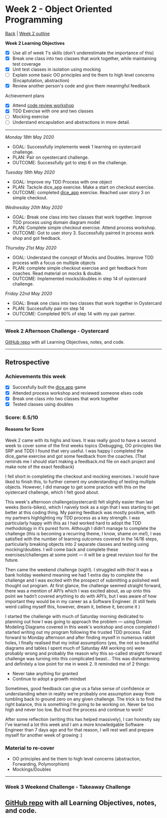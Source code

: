 # Week 2 - Object Oriented Programming
[Back](https://github.com/ooduola/MyLearnings/tree/master/week_notes) | [Week 2 outline](https://github.com/makersacademy/course/blob/master/week_outlines.md#week-2)

**Week 2 Learning Objectives**
- [x] Use all of week 1's skills (don't underestimate the importance of this)
- [x] Break one class into two classes that work together, while maintaining test coverage
- [x] Unit test classes in isolation using mocking
- [ ] Explain some basic OO principles and tie them to high level concerns (Encaptulation, abstraction)
- [x] Review another person's code and give them meaningful feedback

Achievement plans
- [x] Attend [code review workshop](https://github.com/makersacademy/skills-workshops/tree/master/week-2/code_review) 
- [x] TDD Exercise with one and two classes
- [ ] Mocking exercise 
- [ ] Understand encapulation and abstractions in more detail.

---

*Monday 18th May 2020*
 - GOAL: Successfully implements week 1 learning on oystercard challenge. 
 - PLAN: Pair on oyestercard challenge. 
 - OUTCOME: Successfully got to step 6 on the challenge.

*Tuesday 19th May 2020*
 - GOAL: Improve my TDD Process with one object
 - PLAN: Tackcle dice_app exercise. Make a start on checkout exercise.
 - OUTCOME: completed [dice_app](https://github.com/ooduola/dice_app) exercise. Reached user story 3 on simple checkout.

 *Wednesday 20th May 2020*
 - GOAL: Break one class into two classes that work together. Improve TDD process using domain diagram model
 - PLAN: Complete simple checkout exercise. Attend process workshop. 
 - OUTCOME: Got to user story 3. Successfully pairred in process work shop and got feedback.

 *Thursday 21st May 2020*
 - GOAL: Understand the concept of Mocks and Doubles. Improve TDD process with a focus on multiple objects
 - PLAN: complete simple checkout exercise and get feedback from coaches. Read material on mocks & double. 
 - OUTCOME: Implemented mocks/doubles in step 14 of oystercard challenge. 

 *Friday 22nd May 2020*
 - GOAL: Break one class into two classes that work together in Oystercard
 - PLAN: Successfully pair on step 14
 - OUTCOME: Completed 90% of step 14 with my pair partner. 
---

### Week 2 Afternoon Challenge - Oystercard
[GitHub repo](https://github.com/ooduola/oystercard-2) with all Learning Objectives, notes, and code.

---

## Retrospective

### Achievements this week
- [x] Succesfully built the [dice.app](https://github.com/ooduola/dice_app) game
- [x] Attended process workshop and reviewed someone elses code 
- [x] Break one class into two classes that work together
- [x] Tested classes using doubles 

### Score: 6.5/10

#### Reasons for Score

Week 2 came with its highs and lows. It was really good to have a second week to cover some of the first weeks topics (Debugging, OO principles like SRP and TDD) I found that very useful.
I was happy I completed the dice_game exercise and got some feedback from the coaches. (That reminds me I should start making a feedback.md file on each project and make note of the exact feedback)

I fell short in completing the checkout and mocking exercises. I would have liked to finish this, to further cement my understanding of testing multiple objects. However, I did manage to get some practice with this on the oystercard challenge, which I felt good about.

This week's afternoon challenge(oystercard) felt slightly easier than last weeks (boris-bikes), which I naively took as a sign that I was starting to get better at this coding thing. My pairing feedback was mostly positive, with my partners highlighting my TDD process as a key strength. I was particularly happy with this as I had worked hard to adopt the TDD methodology in it’s purest form. Although I didn’t manage to complete the challenge (this is becoming a recurring theme, I know, shame on me!), I was satisfied with the number of learning outcomes covered in the 14/16 steps, particularly breaking objects into 2 separate classes and testing using mocking/doubles. I will come back and complete these exercises/challenges at some point — it will be a great revision tool for the future.

Then came the weekend challenge (sigh!). I struggled with this! It was a bank holiday weekend meaning we had 1 extra day to complete the challenge and I was excited with the prospect of submitting a polished well thought out program. At first glance, the challenge seemed straight forward, there was a mention of API’s which I was excited about, as up onto this point we hadn’t covered anything to do with API’s, but I was aware of how important they would be in my career as a Software Engineer. (it still feels weird calling myself this, however, dream it, believe it, become it )

I started the challenge with much of Saturday morning dedicated to planning out how I was going to approach the problem — using Domain Modeling Diagrams covered in this week's workshop and once completed I started writing out my program following the trusted TDD process.
Fast forward to Monday afternoon and after finding myself in numerous rabbit holes, I finally realised that my initial assumptions (yes, the not so beautiful diagrams and tables I spent much of Saturday AM working on) were probably wrong and probably the reason why this so-called straight forward challenge was turning into this complicated beast... This was disheartening and definitely a low point for me in week 2. It reminded me of 2 things:
 - Never take anything for granted
 - Continue to adopt a growth mindset

Sometimes, good feedback can give us a false sense of confidence or understanding when in reality we’re probably one assumption away from tumbling back to ground zero on any given challenge. The trick is to find the right balance, this is something I’m going to be working on. Never be too high and never too low. But trust the process and continue to work!

After some reflection (writing this has helped massively), I can honestly say I’ve learned a lot this week and I am a more knowledgable Software Engineer than 7 days ago and for that reason, I will rest well and prepare myself for another week of growing :)

### Material to re-cover
 - OO principles and tie them to high level concerns (abstraction, Forwarding, Polymorphism)
 - Mockings/Doubles

---
### Week 3 Weekend Challenge - Takeaway Challenge
[GitHub repo](https://github.com/ooduola/takeaway-challenge) with all Learning Objectives, notes, and code.
---
